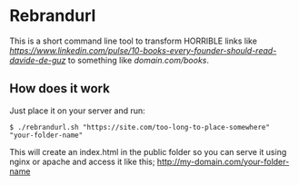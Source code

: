 # Rebrandurl

This is a short command line tool to transform HORRIBLE links like _https://www.linkedin.com/pulse/10-books-every-founder-should-read-davide-de-guz_ to something like _domain.com/books_.

## How does it work
Just place it on your server and run:
```
$ ./rebrandurl.sh "https://site.com/too-long-to-place-somewhere" "your-folder-name"
```
This will create an index.html in the public folder so you can serve it using nginx or apache and access it like this; http://my-domain.com/your-folder-name

